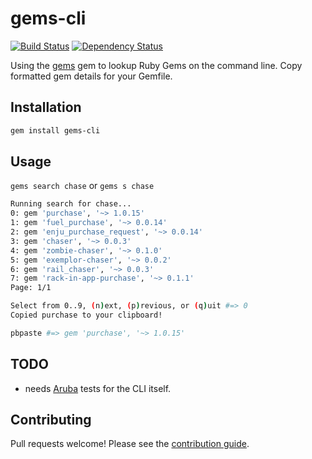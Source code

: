 gems-cli
========

[![Build Status](https://travis-ci.org/chaserx/gems-cli.svg?branch=master)](https://travis-ci.org/chaserx/gems-cli)
[![Dependency Status](https://gemnasium.com/chaserx/gems-cli.svg)](https://gemnasium.com/chaserx/gems-cli)

Using the [gems](https://github.com/rubygems/gems) gem to lookup Ruby Gems on
the command line. Copy formatted gem details for your Gemfile.

## Installation

```bash
gem install gems-cli
```

## Usage

`gems search chase` or `gems s chase`

```bash
Running search for chase...
0: gem 'purchase', '~> 1.0.15'
1: gem 'fuel_purchase', '~> 0.0.14'
2: gem 'enju_purchase_request', '~> 0.0.14'
3: gem 'chaser', '~> 0.0.3'
4: gem 'zombie-chaser', '~> 0.1.0'
5: gem 'exemplor-chaser', '~> 0.0.2'
6: gem 'rail_chaser', '~> 0.0.3'
7: gem 'rack-in-app-purchase', '~> 0.1.1'
Page: 1/1

Select from 0..9, (n)ext, (p)revious, or (q)uit #=> 0
Copied purchase to your clipboard!
```

```bash
pbpaste #=> gem 'purchase', '~> 1.0.15'
```

## TODO

- needs [Aruba](https://github.com/cucumber/aruba) tests for the CLI itself.

## Contributing

Pull requests welcome! Please see the [contribution guide](CONTRIBUTING.md).
